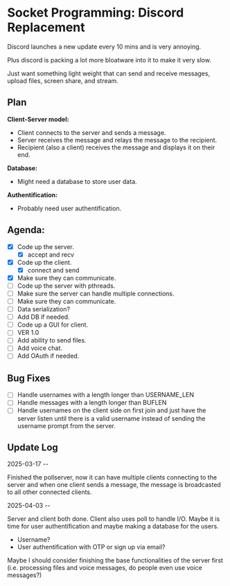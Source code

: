 # Socket Programming: Discord Replacement

Discord launches a new update every 10 mins and is very annoying.

Plus discord is packing a lot more bloatware into it to make it very slow.

Just want something light weight that can send and receive messages, upload
files, screen share, and stream.


## Plan

**Client-Server model:**
- Client connects to the server and sends a message.
- Server receives the message and relays the message to the recipient.
- Recipient (also a client) receives the message and displays it on their end.

**Database:**
- Might need a database to store user data.

**Authentification:**
- Probably need user authentification.

## Agenda:
- [x] Code up the server.
    - [x] accept and recv
- [x] Code up the client.
    - [x] connect and send
- [x] Make sure they can communicate.
- [ ] Code up the server with pthreads.
- [ ] Make sure the server can handle multiple connections.
- [ ] Make sure they can communicate.
- [ ] Data serialization?
- [ ] Add DB if needed.
- [ ] Code up a GUI for client.
- [ ] VER 1.0
- [ ] Add ability to send files.
- [ ] Add voice chat.
- [ ] Add OAuth if needed.

## Bug Fixes
- [ ] Handle usernames with a length longer than USERNAME_LEN
- [ ] Handle messages with a length longer than BUFLEN
- [ ] Handle usernames on the client side on first join and just have the server
  listen until there is a valid username instead of sending the username prompt
  from the server.

## Update Log

2025-03-17 --

Finished the pollserver, now it can have multiple clients connecting to the
server and when one client sends a message, the message is broadcasted to all
other connected clients.

2025-04-03 --

Server and client both done. Client also uses poll to handle I/O. Maybe it is
time for user authentification and maybe making a database for the users.
- Username?
- User authentification with OTP or sign up via email?

Maybe I should consider finishing the base functionalities of the server first
(i.e. processing files and voice messages, do people even use voice messages?)

